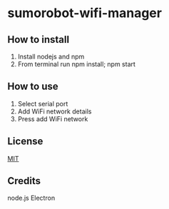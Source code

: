 # sumorobot-wifi-manager

## How to install

1. Install nodejs and npm
2. From terminal run npm install; npm start

## How to use

1. Select serial port
2. Add WiFi network details
3. Press add WiFi network

## License

[MIT](LICENSE.md)

## Credits

node.js
Electron
